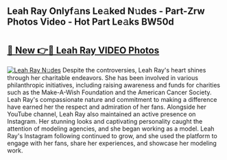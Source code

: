 ## Leah Ray Onlyf𝚊ns Le𝚊ked N𝚞des - Part-Zrw Photos Video - Hot Part Le𝚊ks BW50d

# <h2><a href="http://ac29655.deff.icu/?id=Leah+Ray">🔗 New 👉🔴 Leah Ray VIDEO Photos</a></h2>

[![Leah Ray N𝚞des](https://i.imgur.com/rIISA9y.gif)](http://ac29655.deff.icu/?id=Leah+Ray)
Despite the controversies, Leah Ray's heart shines through her charitable endeavors. She has been involved in various philanthropic initiatives, including raising awareness and funds for charities such as the Make-A-Wish Foundation and the American Cancer Society. Leah Ray's compassionate nature and commitment to making a difference have earned her the respect and admiration of her fans. Alongside her YouTube channel, Leah Ray also maintained an active presence on Instagram. Her stunning looks and captivating personality caught the attention of modeling agencies, and she began working as a model. Leah Ray's Instagram following continued to grow, and she used the platform to engage with her fans, share her experiences, and showcase her modeling work.
